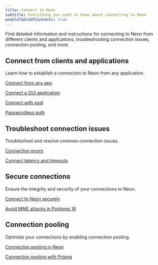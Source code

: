 ```yaml
---
title: Connect to Neon
subtitle: Everything you need to know about connecting to Neon
enableTableOfContents: true
---
```


Find detailed information and instructions for connecting to Neon from different clients and applications, troubleshooting connection issues, connection pooling, and more.

## Connect from clients and applications

Learn how to establish a connection to Neon from any application.

<DetailIconCards>

<a href="/docs/connect/connect-from-any-app" description="Learn about connection strings and how to connect to Neon from any application" icon="audio-jack">Connect from any app</a>

<a href="/docs/connect/connect-postgres-gui" description="Learn how to connect to a Neon database from a GUI application" icon="audio-jack">Connect a GUI application</a>

<a href="/docs/connect/query-with-psql-editor" description="Connect with psql, the native command-line client for Postgres" icon="audio-jack">Connect with psql</a>

<a href="/docs/connect/passwordless-connect" description="Connect without a password using Neon's psql passwordless auth feature" icon="audio-jack">Passwordless auth</a>

</DetailIconCards>

## Troubleshoot connection issues

Troubleshoot and resolve common connection issues.

<DetailIconCards>

<a href="/docs/connect/connection-errors" description="Learn how to resolve commonly-encountered connection errors" icon="audio-jack">Connection errors</a>

<a href="/docs/connect/connection-latency" description="Learn about strategies for managing connection latency and timeouts" icon="audio-jack">Connect latency and timeouts</a>

</DetailIconCards>

## Secure connections

Ensure the integrity and security of your connections to Neon.

<DetailIconCards>

<a href="/connect/connect-securely" description="Learn how to connect to Neon securely using SSL/TLS encrypted connections" icon="audio-jack">Connect to Neon securely</a>

<a href="https://neon.tech/blog/avoid-mitm-attacks-with-psql-postgres-16" description="Learn how the psql client in Postgres 16 makes it simple to connect securely" icon="audio-jack">Avoid MME attacks in Postgres 16</a>

</DetailIconCards>

## Connection pooling

Optimize your connections by enabling connection pooling.

<DetailIconCards>

<a href="/docs/connect/connection-pooling" description="Learn how to enable connection pooling to support up to 10,000 concurrent connections" icon="audio-jack">Connection pooling in Neon</a>

<a href="/docs/guides/prisma#connect-from-serverless-functions" description="Learn about connecting from Prisma to Neon from serverless functions" icon="audio-jack">Connection pooling with Prisma</a>

</DetailIconCards>
